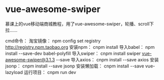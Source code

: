 # vue-awesome-swiper
慕课上的vue移动端商城教程，用了vue-awesome-swiper，轮播、scroll下拉……




cmd命令：
淘宝镜像：
npm config set registry http://registry.npm.taobao.org
安装npm：
cnpm install
导入babel：
npm install --save-dev babel-polyfill
导入swiper：
cnpm install swiper vue-awesome-swiper@3.1.3 --save
导入axios：
cnpm install --save axios
安装jsonp：
cnpm install --save jsonp
安装懒加载：
cnpm install --save vue-lazyload
运行项目：
cnpm run dev